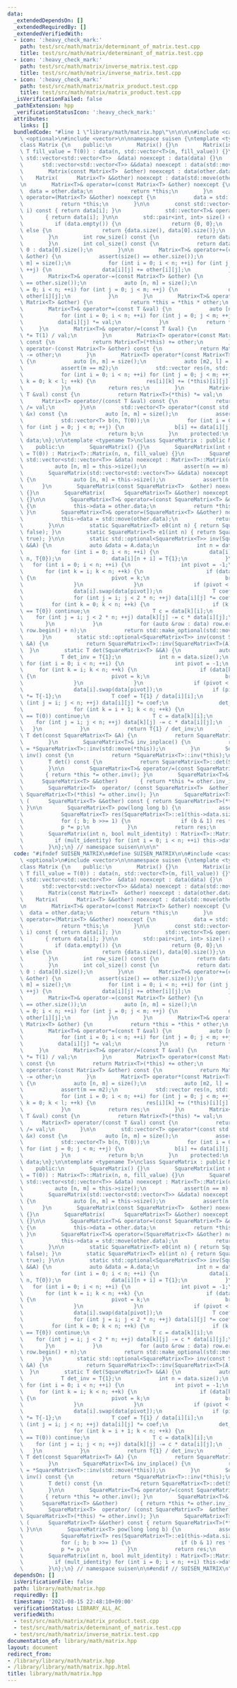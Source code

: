 ```yaml
---
data:
  _extendedDependsOn: []
  _extendedRequiredBy: []
  _extendedVerifiedWith:
  - icon: ':heavy_check_mark:'
    path: test/src/math/matrix/determinant_of_matrix.test.cpp
    title: test/src/math/matrix/determinant_of_matrix.test.cpp
  - icon: ':heavy_check_mark:'
    path: test/src/math/matrix/inverse_matrix.test.cpp
    title: test/src/math/matrix/inverse_matrix.test.cpp
  - icon: ':heavy_check_mark:'
    path: test/src/math/matrix/matrix_product.test.cpp
    title: test/src/math/matrix/matrix_product.test.cpp
  _isVerificationFailed: false
  _pathExtension: hpp
  _verificationStatusIcon: ':heavy_check_mark:'
  attributes:
    links: []
  bundledCode: "#line 1 \"library/math/matrix.hpp\"\n\n\n\n#include <cassert>\n#include\
    \ <optional>\n#include <vector>\n\nnamespace suisen {\ntemplate <typename T>\n\
    class Matrix {\n    public:\n        Matrix() {}\n        Matrix(int n, int m,\
    \ T fill_value = T(0)) : data(n, std::vector<T>(m, fill_value)) {}\n        Matrix(const\
    \ std::vector<std::vector<T>>  &data) noexcept : data(data) {}\n        Matrix(\
    \      std::vector<std::vector<T>> &&data) noexcept : data(std::move(data)) {}\n\
    \        Matrix(const Matrix<T>  &other) noexcept : data(other.data) {}\n    \
    \    Matrix(      Matrix<T> &&other) noexcept : data(std::move(other.data)) {}\n\
    \n        Matrix<T>& operator=(const Matrix<T> &other) noexcept {\n          \
    \  data = other.data;\n            return *this;\n        }\n        Matrix<T>&\
    \ operator=(Matrix<T> &&other) noexcept {\n            data = std::move(other.data);\n\
    \            return *this;\n        }\n\n        const std::vector<T>& operator[](int\
    \ i) const { return data[i]; }\n              std::vector<T>& operator[](int i)\
    \       { return data[i]; }\n\n        std::pair<int, int> size() const {\n  \
    \          if (data.empty()) {\n                return {0, 0};\n            }\
    \ else {\n                return {data.size(), data[0].size()};\n            }\n\
    \        }\n        int row_size() const {\n            return data.size();\n\
    \        }\n        int col_size() const {\n            return data.empty() ?\
    \ 0 : data[0].size();\n        }\n\n        Matrix<T>& operator+=(const Matrix<T>\
    \ &other) {\n            assert(size() == other.size());\n            auto [n,\
    \ m] = size();\n            for (int i = 0; i < n; ++i) for (int j = 0; j < m;\
    \ ++j) {\n                data[i][j] += other[i][j];\n            }\n        }\n\
    \        Matrix<T>& operator-=(const Matrix<T> &other) {\n            assert(size()\
    \ == other.size());\n            auto [n, m] = size();\n            for (int i\
    \ = 0; i < n; ++i) for (int j = 0; j < m; ++j) {\n                data[i][j] -=\
    \ other[i][j];\n            }\n        }\n        Matrix<T>& operator*=(const\
    \ Matrix<T> &other) {\n            return *this = *this * other;\n        }\n\
    \        Matrix<T>& operator*=(const T &val) {\n            auto [n, m] = size();\n\
    \            for (int i = 0; i < n; ++i) for (int j = 0; j < m; ++j) {\n     \
    \           data[i][j] *= val;\n            }\n            return *this;\n   \
    \     }\n        Matrix<T>& operator/=(const T &val) {\n            return *this\
    \ *= T(1) / val;\n        }\n        Matrix<T> operator+(const Matrix<T> &other)\
    \ const {\n            return Matrix<T>(*this) += other;\n        }\n        Matrix<T>\
    \ operator-(const Matrix<T> &other) const {\n            return Matrix<T>(*this)\
    \ -= other;\n        }\n        Matrix<T> operator*(const Matrix<T> &other) const\
    \ {\n            auto [n, m] = size();\n            auto [m2, l] = other.size();\n\
    \            assert(m == m2);\n            std::vector res(n, std::vector(l, T(0)));\n\
    \            for (int i = 0; i < n; ++i) for (int j = 0; j < m; ++j) for (int\
    \ k = 0; k < l; ++k) {\n                res[i][k] += (*this)[i][j] * other[j][k];\n\
    \            }\n            return res;\n        }\n        Matrix<T> operator*(const\
    \ T &val) const {\n            return Matrix<T>(*this) *= val;\n        }\n  \
    \      Matrix<T> operator/(const T &val) const {\n            return Matrix<T>(*this)\
    \ /= val;\n        }\n\n        std::vector<T> operator*(const std::vector<T>\
    \ &x) const {\n            auto [n, m] = size();\n            assert(m == int(x.size()));\n\
    \            std::vector<T> b(n, T(0));\n            for (int i = 0; i < n; ++i)\
    \ for (int j = 0; j < m; ++j) {\n                b[i] += data[i][j] * x[j];\n\
    \            }\n            return b;\n        }\n    protected:\n        std::vector<std::vector<T>>\
    \ data;\n};\n\ntemplate <typename T>\nclass SquareMatrix : public Matrix<T> {\n\
    \    public:\n        SquareMatrix() {}\n        SquareMatrix(int n, T fill_value\
    \ = T(0)) : Matrix<T>::Matrix(n, n, fill_value) {}\n        SquareMatrix(const\
    \ std::vector<std::vector<T>> &data) noexcept : Matrix<T>::Matrix(data) {\n  \
    \          auto [n, m] = this->size();\n            assert(n == m);\n        }\n\
    \        SquareMatrix(std::vector<std::vector<T>> &&data) noexcept : Matrix<T>::Matrix(std::move(data))\
    \ {\n            auto [n, m] = this->size();\n            assert(n == m);\n  \
    \      }\n        SquareMatrix(const SquareMatrix<T>  &other) noexcept : Matrix<T>::Matrix(other.data)\
    \ {}\n        SquareMatrix(      SquareMatrix<T> &&other) noexcept : Matrix<T>::Matrix(std::move(other.data))\
    \ {}\n\n        SquareMatrix<T>& operator=(const SquareMatrix<T> &other) noexcept\
    \ {\n            this->data = other.data;\n            return *this;\n       \
    \ }\n        SquareMatrix<T>& operator=(SquareMatrix<T> &&other) noexcept {\n\
    \            this->data = std::move(other.data);\n            return *this;\n\
    \        }\n\n        static SquareMatrix<T> e0(int n) { return SquareMatrix<T>(n,\
    \ false); }\n        static SquareMatrix<T> e1(int n) { return SquareMatrix<T>(n,\
    \ true); }\n\n        static std::optional<SquareMatrix<T>> inv(SquareMatrix<T>\
    \ &&A) {\n            auto &data = A.data;\n            int n = data.size();\n\
    \            for (int i = 0; i < n; ++i) {\n                data[i].resize(2 *\
    \ n, T{0});\n                data[i][n + i] = T{1};\n            }\n         \
    \   for (int i = 0; i < n; ++i) {\n                int pivot = -1;\n         \
    \       for (int k = i; k < n; ++k) {\n                    if (data[k][i] != T{0})\
    \ {\n                        pivot = k;\n                        break;\n    \
    \                }\n                }\n                if (pivot < 0) return std::nullopt;\n\
    \                data[i].swap(data[pivot]);\n                T coef = T{1} / data[i][i];\n\
    \                for (int j = i; j < 2 * n; ++j) data[i][j] *= coef;\n       \
    \         for (int k = 0; k < n; ++k) {\n                    if (k == i or data[k][i]\
    \ == T{0}) continue;\n                    T c = data[k][i];\n                \
    \    for (int j = i; j < 2 * n; ++j) data[k][j] -= c * data[i][j];\n         \
    \       }\n            }\n            for (auto &row : data) row.erase(row.begin(),\
    \ row.begin() + n);\n            return std::make_optional(std::move(A));\n  \
    \      }\n        static std::optional<SquareMatrix<T>> inv(const SquareMatrix<T>\
    \ &A) {\n            return SquareMatrix<T>::inv(SquareMatrix<T>(A));\n      \
    \  }\n        static T det(SquareMatrix<T> &&A) {\n            auto &data = A.data;\n\
    \            T det_inv = T{1};\n            int n = data.size();\n           \
    \ for (int i = 0; i < n; ++i) {\n                int pivot = -1;\n           \
    \     for (int k = i; k < n; ++k) {\n                    if (data[k][i] != T{0})\
    \ {\n                        pivot = k;\n                        break;\n    \
    \                }\n                }\n                if (pivot < 0) return T{0};\n\
    \                data[i].swap(data[pivot]);\n                if (pivot != i) det_inv\
    \ *= T{-1};\n                T coef = T{1} / data[i][i];\n                for\
    \ (int j = i; j < n; ++j) data[i][j] *= coef;\n                det_inv *= coef;\n\
    \                for (int k = i + 1; k < n; ++k) {\n                    if (data[k][i]\
    \ == T(0)) continue;\n                    T c = data[k][i];\n                \
    \    for (int j = i; j < n; ++j) data[k][j] -= c * data[i][j];\n             \
    \   }\n            }\n            return T{1} / det_inv;\n        }\n        static\
    \ T det(const SquareMatrix<T> &A) {\n            return SquareMatrix<T>::det(SquareMatrix<T>(A));\n\
    \        }\n        SquareMatrix<T>& inv_inplace() {\n            return *this\
    \ = *SquareMatrix<T>::inv(std::move(*this));\n        }\n        SquareMatrix<T>\
    \ inv() const {\n            return *SquareMatrix<T>::inv(*this);\n        }\n\
    \        T det() const {\n            return SquareMatrix<T>::det(SquareMatrix<T>(*this));\n\
    \        }\n\n        SquareMatrix<T>& operator/=(const SquareMatrix<T>  &other)\
    \       { return *this *= other.inv(); }\n        SquareMatrix<T>& operator/=(\
    \      SquareMatrix<T> &&other)       { return *this *= other.inv_inplace(); }\n\
    \        SquareMatrix<T>  operator/ (const SquareMatrix<T>  &other) const { return\
    \ SquareMatrix<T>(*this) *= other.inv(); }\n        SquareMatrix<T>  operator/\
    \ (      SquareMatrix<T> &&other) const { return SquareMatrix<T>(*this) *= other.inv_inplace();\
    \ }\n\n        SquareMatrix<T> pow(long long b) {\n            assert(b >= 0);\n\
    \            SquareMatrix<T> res(SquareMatrix<T>::e1(this->data.size())), p(*this);\n\
    \            for (; b; b >>= 1) {\n                if (b & 1) res *= p;\n    \
    \            p *= p;\n            }\n            return res;\n        }\n    private:\n\
    \        SquareMatrix(int n, bool mult_identity) : Matrix<T>::Matrix(n) {\n  \
    \          if (mult_identity) for (int i = 0; i < n; ++i) this->data[i][i] = 1;\n\
    \        }\n};\n} // namespace suisen\n\n\n"
  code: "#ifndef SUISEN_MATRIX\n#define SUISEN_MATRIX\n\n#include <cassert>\n#include\
    \ <optional>\n#include <vector>\n\nnamespace suisen {\ntemplate <typename T>\n\
    class Matrix {\n    public:\n        Matrix() {}\n        Matrix(int n, int m,\
    \ T fill_value = T(0)) : data(n, std::vector<T>(m, fill_value)) {}\n        Matrix(const\
    \ std::vector<std::vector<T>>  &data) noexcept : data(data) {}\n        Matrix(\
    \      std::vector<std::vector<T>> &&data) noexcept : data(std::move(data)) {}\n\
    \        Matrix(const Matrix<T>  &other) noexcept : data(other.data) {}\n    \
    \    Matrix(      Matrix<T> &&other) noexcept : data(std::move(other.data)) {}\n\
    \n        Matrix<T>& operator=(const Matrix<T> &other) noexcept {\n          \
    \  data = other.data;\n            return *this;\n        }\n        Matrix<T>&\
    \ operator=(Matrix<T> &&other) noexcept {\n            data = std::move(other.data);\n\
    \            return *this;\n        }\n\n        const std::vector<T>& operator[](int\
    \ i) const { return data[i]; }\n              std::vector<T>& operator[](int i)\
    \       { return data[i]; }\n\n        std::pair<int, int> size() const {\n  \
    \          if (data.empty()) {\n                return {0, 0};\n            }\
    \ else {\n                return {data.size(), data[0].size()};\n            }\n\
    \        }\n        int row_size() const {\n            return data.size();\n\
    \        }\n        int col_size() const {\n            return data.empty() ?\
    \ 0 : data[0].size();\n        }\n\n        Matrix<T>& operator+=(const Matrix<T>\
    \ &other) {\n            assert(size() == other.size());\n            auto [n,\
    \ m] = size();\n            for (int i = 0; i < n; ++i) for (int j = 0; j < m;\
    \ ++j) {\n                data[i][j] += other[i][j];\n            }\n        }\n\
    \        Matrix<T>& operator-=(const Matrix<T> &other) {\n            assert(size()\
    \ == other.size());\n            auto [n, m] = size();\n            for (int i\
    \ = 0; i < n; ++i) for (int j = 0; j < m; ++j) {\n                data[i][j] -=\
    \ other[i][j];\n            }\n        }\n        Matrix<T>& operator*=(const\
    \ Matrix<T> &other) {\n            return *this = *this * other;\n        }\n\
    \        Matrix<T>& operator*=(const T &val) {\n            auto [n, m] = size();\n\
    \            for (int i = 0; i < n; ++i) for (int j = 0; j < m; ++j) {\n     \
    \           data[i][j] *= val;\n            }\n            return *this;\n   \
    \     }\n        Matrix<T>& operator/=(const T &val) {\n            return *this\
    \ *= T(1) / val;\n        }\n        Matrix<T> operator+(const Matrix<T> &other)\
    \ const {\n            return Matrix<T>(*this) += other;\n        }\n        Matrix<T>\
    \ operator-(const Matrix<T> &other) const {\n            return Matrix<T>(*this)\
    \ -= other;\n        }\n        Matrix<T> operator*(const Matrix<T> &other) const\
    \ {\n            auto [n, m] = size();\n            auto [m2, l] = other.size();\n\
    \            assert(m == m2);\n            std::vector res(n, std::vector(l, T(0)));\n\
    \            for (int i = 0; i < n; ++i) for (int j = 0; j < m; ++j) for (int\
    \ k = 0; k < l; ++k) {\n                res[i][k] += (*this)[i][j] * other[j][k];\n\
    \            }\n            return res;\n        }\n        Matrix<T> operator*(const\
    \ T &val) const {\n            return Matrix<T>(*this) *= val;\n        }\n  \
    \      Matrix<T> operator/(const T &val) const {\n            return Matrix<T>(*this)\
    \ /= val;\n        }\n\n        std::vector<T> operator*(const std::vector<T>\
    \ &x) const {\n            auto [n, m] = size();\n            assert(m == int(x.size()));\n\
    \            std::vector<T> b(n, T(0));\n            for (int i = 0; i < n; ++i)\
    \ for (int j = 0; j < m; ++j) {\n                b[i] += data[i][j] * x[j];\n\
    \            }\n            return b;\n        }\n    protected:\n        std::vector<std::vector<T>>\
    \ data;\n};\n\ntemplate <typename T>\nclass SquareMatrix : public Matrix<T> {\n\
    \    public:\n        SquareMatrix() {}\n        SquareMatrix(int n, T fill_value\
    \ = T(0)) : Matrix<T>::Matrix(n, n, fill_value) {}\n        SquareMatrix(const\
    \ std::vector<std::vector<T>> &data) noexcept : Matrix<T>::Matrix(data) {\n  \
    \          auto [n, m] = this->size();\n            assert(n == m);\n        }\n\
    \        SquareMatrix(std::vector<std::vector<T>> &&data) noexcept : Matrix<T>::Matrix(std::move(data))\
    \ {\n            auto [n, m] = this->size();\n            assert(n == m);\n  \
    \      }\n        SquareMatrix(const SquareMatrix<T>  &other) noexcept : Matrix<T>::Matrix(other.data)\
    \ {}\n        SquareMatrix(      SquareMatrix<T> &&other) noexcept : Matrix<T>::Matrix(std::move(other.data))\
    \ {}\n\n        SquareMatrix<T>& operator=(const SquareMatrix<T> &other) noexcept\
    \ {\n            this->data = other.data;\n            return *this;\n       \
    \ }\n        SquareMatrix<T>& operator=(SquareMatrix<T> &&other) noexcept {\n\
    \            this->data = std::move(other.data);\n            return *this;\n\
    \        }\n\n        static SquareMatrix<T> e0(int n) { return SquareMatrix<T>(n,\
    \ false); }\n        static SquareMatrix<T> e1(int n) { return SquareMatrix<T>(n,\
    \ true); }\n\n        static std::optional<SquareMatrix<T>> inv(SquareMatrix<T>\
    \ &&A) {\n            auto &data = A.data;\n            int n = data.size();\n\
    \            for (int i = 0; i < n; ++i) {\n                data[i].resize(2 *\
    \ n, T{0});\n                data[i][n + i] = T{1};\n            }\n         \
    \   for (int i = 0; i < n; ++i) {\n                int pivot = -1;\n         \
    \       for (int k = i; k < n; ++k) {\n                    if (data[k][i] != T{0})\
    \ {\n                        pivot = k;\n                        break;\n    \
    \                }\n                }\n                if (pivot < 0) return std::nullopt;\n\
    \                data[i].swap(data[pivot]);\n                T coef = T{1} / data[i][i];\n\
    \                for (int j = i; j < 2 * n; ++j) data[i][j] *= coef;\n       \
    \         for (int k = 0; k < n; ++k) {\n                    if (k == i or data[k][i]\
    \ == T{0}) continue;\n                    T c = data[k][i];\n                \
    \    for (int j = i; j < 2 * n; ++j) data[k][j] -= c * data[i][j];\n         \
    \       }\n            }\n            for (auto &row : data) row.erase(row.begin(),\
    \ row.begin() + n);\n            return std::make_optional(std::move(A));\n  \
    \      }\n        static std::optional<SquareMatrix<T>> inv(const SquareMatrix<T>\
    \ &A) {\n            return SquareMatrix<T>::inv(SquareMatrix<T>(A));\n      \
    \  }\n        static T det(SquareMatrix<T> &&A) {\n            auto &data = A.data;\n\
    \            T det_inv = T{1};\n            int n = data.size();\n           \
    \ for (int i = 0; i < n; ++i) {\n                int pivot = -1;\n           \
    \     for (int k = i; k < n; ++k) {\n                    if (data[k][i] != T{0})\
    \ {\n                        pivot = k;\n                        break;\n    \
    \                }\n                }\n                if (pivot < 0) return T{0};\n\
    \                data[i].swap(data[pivot]);\n                if (pivot != i) det_inv\
    \ *= T{-1};\n                T coef = T{1} / data[i][i];\n                for\
    \ (int j = i; j < n; ++j) data[i][j] *= coef;\n                det_inv *= coef;\n\
    \                for (int k = i + 1; k < n; ++k) {\n                    if (data[k][i]\
    \ == T(0)) continue;\n                    T c = data[k][i];\n                \
    \    for (int j = i; j < n; ++j) data[k][j] -= c * data[i][j];\n             \
    \   }\n            }\n            return T{1} / det_inv;\n        }\n        static\
    \ T det(const SquareMatrix<T> &A) {\n            return SquareMatrix<T>::det(SquareMatrix<T>(A));\n\
    \        }\n        SquareMatrix<T>& inv_inplace() {\n            return *this\
    \ = *SquareMatrix<T>::inv(std::move(*this));\n        }\n        SquareMatrix<T>\
    \ inv() const {\n            return *SquareMatrix<T>::inv(*this);\n        }\n\
    \        T det() const {\n            return SquareMatrix<T>::det(SquareMatrix<T>(*this));\n\
    \        }\n\n        SquareMatrix<T>& operator/=(const SquareMatrix<T>  &other)\
    \       { return *this *= other.inv(); }\n        SquareMatrix<T>& operator/=(\
    \      SquareMatrix<T> &&other)       { return *this *= other.inv_inplace(); }\n\
    \        SquareMatrix<T>  operator/ (const SquareMatrix<T>  &other) const { return\
    \ SquareMatrix<T>(*this) *= other.inv(); }\n        SquareMatrix<T>  operator/\
    \ (      SquareMatrix<T> &&other) const { return SquareMatrix<T>(*this) *= other.inv_inplace();\
    \ }\n\n        SquareMatrix<T> pow(long long b) {\n            assert(b >= 0);\n\
    \            SquareMatrix<T> res(SquareMatrix<T>::e1(this->data.size())), p(*this);\n\
    \            for (; b; b >>= 1) {\n                if (b & 1) res *= p;\n    \
    \            p *= p;\n            }\n            return res;\n        }\n    private:\n\
    \        SquareMatrix(int n, bool mult_identity) : Matrix<T>::Matrix(n) {\n  \
    \          if (mult_identity) for (int i = 0; i < n; ++i) this->data[i][i] = 1;\n\
    \        }\n};\n} // namespace suisen\n\n#endif // SUISEN_MATRIX\n"
  dependsOn: []
  isVerificationFile: false
  path: library/math/matrix.hpp
  requiredBy: []
  timestamp: '2021-08-15 22:48:10+09:00'
  verificationStatus: LIBRARY_ALL_AC
  verifiedWith:
  - test/src/math/matrix/matrix_product.test.cpp
  - test/src/math/matrix/determinant_of_matrix.test.cpp
  - test/src/math/matrix/inverse_matrix.test.cpp
documentation_of: library/math/matrix.hpp
layout: document
redirect_from:
- /library/library/math/matrix.hpp
- /library/library/math/matrix.hpp.html
title: library/math/matrix.hpp
---
```

